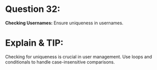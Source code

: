 # Question 32: 
**Checking Usernames:** Ensure uniqueness in usernames.

# Explain & TIP: 
Checking for uniqueness is crucial in user management. Use loops and conditionals to handle case-insensitive comparisons.
